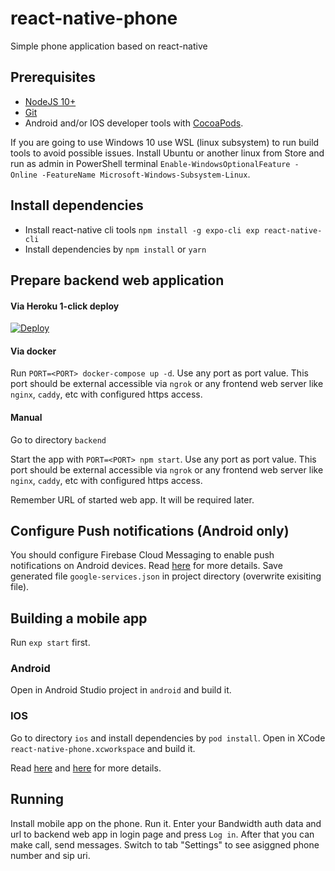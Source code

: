 
# react-native-phone

Simple phone application based on react-native

## Prerequisites
- [NodeJS 10+](https://nodejs.org/en/)
- [Git](https://git-scm.com/)
- Android and/or IOS developer tools with [CocoaPods](https://cocoapods.org/).

If you are going to use Windows 10 use WSL (linux subsystem) to run build tools to avoid possible issues. Install Ubuntu or another linux from Store and run as admin in PowerShell terminal `Enable-WindowsOptionalFeature -Online -FeatureName Microsoft-Windows-Subsystem-Linux`. 

## Install dependencies
 - Install react-native cli tools `npm install -g expo-cli exp react-native-cli`
 - Install dependencies by `npm install` or `yarn`
 

## Prepare backend web application

#### Via Heroku 1-click deploy

[![Deploy](https://www.herokucdn.com/deploy/button.svg)](https://heroku.com/deploy?template=https://github.com/BandwidthExamples/react-native-phone/tree/develop)

#### Via docker

Run `PORT=<PORT> docker-compose up -d`. Use any port as <PORT> port value. This port should be external accessible via `ngrok` or any frontend web server like `nginx`, `caddy`, etc with configured https access.

#### Manual

Go to directory `backend`

Start the app with `PORT=<PORT> npm start`. Use any port as <PORT> port value. This port should be external accessible via `ngrok` or any frontend web server like `nginx`, `caddy`, etc with configured https access.

Remember URL of started web app. It will be required later.

## Configure Push notifications (Android only)

You should configure Firebase Cloud Messaging to enable push notifications on Android devices. Read [here](https://docs.expo.io/versions/latest/guides/using-fcm) for more details. Save generated file `google-services.json` in project directory (overwrite exisiting file).


## Building a mobile app

Run `exp start` first.


### Android

Open in Android Studio project in `android` and build it.

### IOS

Go to directory `ios` and install dependencies by `pod install`.
Open in XCode `react-native-phone.xcworkspace` and build it.

Read [here](https://docs.expo.io/versions/v29.0.0/distribution/building-standalone-apps) and [here](https://docs.expo.io/versions/v29.0.0/expokit/expokit) for more details.

## Running

Install mobile app on the phone. Run it. Enter your Bandwidth auth data and url to backend web app in login page and press `Log in`. After that you can make call, send messages. Switch to tab "Settings" to see asiggned phone number and sip uri.